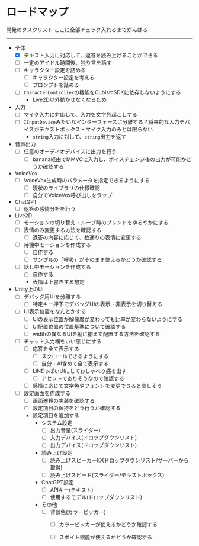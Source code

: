 # ロードマップ

開発のタスクリスト ここに全部チェック入れるまでがんばる

***

- 全体
    - [x] テキスト入力に対応して、返答を読み上げることができる
    - [ ] 一定のアイドル時間後、独り言を話す
    - [ ] キャラクター設定を詰める
        - [ ] キャラクター設定を考える
        - [ ] プロンプトを詰める
    - [ ] `CharacterController`の機能をCubismSDKに依存しないようにする
        - Live2D以外動かせなくなるため
- 入力
    - [ ] マイク入力に対応して、入力を文字列起こしする
    - [ ] `IInputDevice`みたいなインターフェースに分離する？将来的な入力デバイスがテキストボックス・マイク入力のみとは限らない
        - `string`入力に対して、`string`出力を返す
- 音声出力
    - [ ] 任意のオーディオデバイスに出力を行う
        - [ ] banana経由でMMVCに入力し、ボイスチェンジ後の出力が可能かどうか確認する
- VoiceVox
    - [ ] VoiceVox生成時のパラメータを指定できるようにする
        - [ ] 現状のライブラリの仕様確認
        - [ ] 自分でVoiceVox呼び出しをラップ
- ChatGPT
    - [ ] 返答の感情分析を行う
- Live2D
    - [ ] モーションの切り替え・ループ時のブレンドをゆるやかにする
    - [ ] 表情のみ変更する方法を確認する
        - [ ] 返答の内容に応じて、数通りの表情に変更する
    - [ ] 待機中モーションを作成する 
        - [ ] 自作する
        - [ ] サンプルの「呼吸」がそのまま使えるかどうか確認する
    - [ ] 話し中モーションを作成する
        - [ ] 自作する
        - 表情は上書きする想定
- Unity上のUI
    - [ ] デバッグ用UIを分離する
        - [ ] 特定キー押下でデバッグUIの表示・非表示を切り替える
    - [ ] UI表示位置をなんとかする
        - [ ] UIの表示位置が解像度が変わっても比率が変わらないようにする
        - [ ] UI配置位置の位置基準について確認する
        - [ ] widthの異なるUIを縦に揃えて配置する方法を確認する
    - [ ] チャット入力欄をいい感じにする
        - [ ] 応答を全て表示する
            - [ ] スクロールできるようにする
            - [ ] 自分・AI含めて全て表示する
        - [ ] LINEっぽいUIにしておしゃべり感を出す
            - [ ] アセットでありそうなので確認する
        - [ ] 感情に応じて文字色やフォントを変更できると楽しそう
    - [ ] 設定画面を作成する
        - [ ] 画面遷移の実装を確認する
        - [ ] 設定項目の保持をどう行うか確認する
        - 設定項目を追加する
            - システム設定
                - [ ] 出力音量(スライダー)
                - [ ] 入力デバイス(ドロップダウンリスト)
                - [ ] 出力デバイス(ドロップダウンリスト)
            - 読み上げ設定
                - [ ] 読み上げスピーカーID(ドロップダウンリスト/サーバーから取得)
                - [ ] 読み上げスピード(スライダー/テキストボックス)
            - ChatGPT設定
                - [ ] APIキー(テキスト)
                - [ ] 使用するモデル(ドロップダウンリスト)
            - その他
                - [ ] 背景色(カラーピッカー)
                    - [ ] カラーピッカーが使えるかどうか確認する
                    - [ ] スポイト機能が使えるかどうか確認する


            
